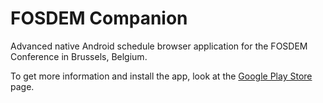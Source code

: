 # FOSDEM Companion

Advanced native Android schedule browser application for the FOSDEM Conference in Brussels, Belgium.

To get more information and install the app, look at the [Google Play Store](https://play.google.com/store/apps/details?id=be.digitalia.fosdem) page.
